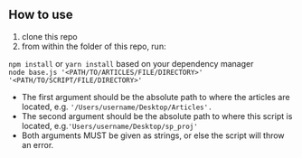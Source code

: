 ## How to use

1. clone this repo
2. from within the folder of this repo, run: <br/>

`npm install` or `yarn install` based on your dependency manager <br/>
`node base.js '<PATH/TO/ARTICLES/FILE/DIRECTORY>' '<PATH/TO/SCRIPT/FILE/DIRECTORY>'`

- The first argument should be the absolute path to where the articles are located, e.g. `'/Users/username/Desktop/Articles'.`
- The second argument should be the absolute path to where this script is located, e.g.`'Users/username/Desktop/sp_proj'`
- Both arguments MUST be given as strings, or else the script will throw an error.
